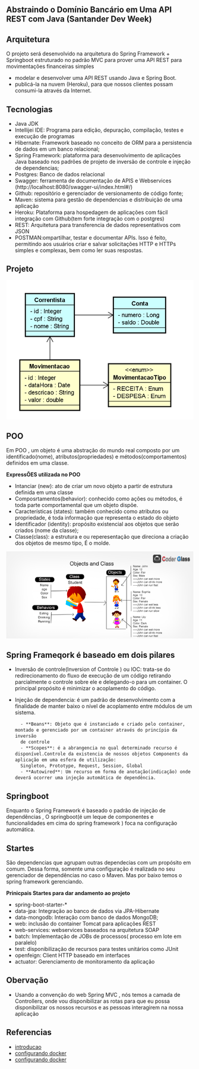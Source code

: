 ## Abstraindo o Domínio Bancário em Uma API REST com Java (Santander Dev Week)


## Arquitetura
O projeto será desenvolvido na arquitetura do Spring Framework + Springboot estruturado no padrão MVC 
para prover uma API REST para movimentações financeiras simples

- modelar e desenvolver uma API REST usando Java e Spring Boot.
- publicá-la na nuvem (Heroku), para que nossos clientes possam consumi-la através da Internet.


## Tecnologias

- Java JDK
- Intellijei IDE: Programa para edição, depuração, compilação, testes e execução de programas
- Hibernate: Framework baseado no conceito de ORM para a persistencia de dados em um banco
relacional;
- Spring Framework: plataforma para desenvolvimento de aplicações Java baseado nos padrões de projeto
de inversão de controle e injeção de dependencias;
- Postgres: Banco de dados relacional
- Swagger: ferramenta de documentação de APIS e Webservices (http://localhost:8080/swagger-ui/index.html#/)
- Github: repositório e gerenciador de versionamento de código fonte;
- Maven: sistema para gestão de dependencias e distribuição de uma aplicação
- Heroku: Plataforma para hospedagem de aplicações com fácil integração com Github(tem forte integração com o postgres)
- REST: Arquitetura para transferencia de dados representativos com JSON
- POSTMAN:ompartilhar, testar e documentar APIs. Isso é feito, permitindo aos usuários criar e salvar solicitações 
HTTP e HTTPs simples e complexas, bem como ler suas respostas.

## Projeto

![img_1.png](img_1.png)

## POO

Em POO , um objeto é uma abstração do mundo real composto por um identificado(nome), atributos(propriedades) 
e métodos(comportamentos) definidos em uma classe.

**ExpressÕES utilizada no POO**

- Intanciar (new): ato de criar um novo objeto a partir de estrutura definida em uma classe
- Composrtamentos(behavior): conhecido como ações ou métodos, é toda parte comportamental que um objeto dispõe.
- Características (states): também conhecido como atributos ou propriedade, é toda informação que representa o estado do objeto
- Identificador (identity): propósito existencial aos objetos que serão criados (nome da classe);
- Classe(class): a estrutura e ou reperesentação que direciona a criação dos objetos de mesmo tipo, É o molde.

![img.png](img.png)

## Spring Frameqork é baseado em dois pilares

- Inversão de controle(Inversion of Controle ) ou IOC: trata-se do redirecionamento do fluxo de execução de um código 
retirando parcialmente o controle sobre ele e delegando-o para um container. O principal propósito é minimizar o acoplamento do 
código.

- Injeção de dependencia: é um padrão de desenvolvimento com a finalidade de manter baixo o nível de acoplamento entre módulos de
um sistema.

        - **Beans**: Objeto que é instanciado e criado pelo container, montado e gerenciado por um container através do princípio da inversão
        de controle
        - **Scopes**: é a abrangencia no qual determinado recurso é disponível.Controle da existencia de nossos objetos Components da aplicação em uma esfera de utilização:
        Singleton, Prototype, Request, Session, Global
        - **Autowired**: Um recurso em forma de anotação(indicação) onde deverá ocorrer uma injeção automática de dependência.

## Springboot

Enquanto o Spring Framework é baseado o padrão de injeção de dependências , O springboot(é um leque de componentes e 
funcionalidades em cima do spring framework ) foca na configuração automática.


## Startes
São dependencias que agrupam outras dependecias com um propósito em comum. Dessa forma, somente uma configuração é realizada 
no seu gerenciador de dependências no caso o Maven. Mas por baixo temos o spring framework gerenciando.



**Prinicpais Startes para dar andamento ao projeto**

- spring-boot-starter-*
- data-jpa: Integração ao banco de dados via JPA-Hibernate
- data-mongodb: Interação com banco de dados MongoDB;
- web: inclusão do container Tomcat para aplicações REST
- web-services: webservices baseados na arquitetura SOAP
- batch: Implementação de JOBs de processos( processo em lote em paralelo)
- test: disponibilização de recursos para testes unitários como JUnit
- openfeign: Client HTTP baseado em interfaces
- actuator: Gerenciamento de monitoramento da aplicação




## Obervação

- Usando a convenção do web Spring MVC , nós temos a camada de Controllers, onde vou disponibilizar as rotas 
 para que eu possa disponibilizar os nossos recursos e as pessoas interagirem na nossa aplicação



## Referencias

- [introducao](https://glysns.gitbook.io/java-full-stack/stack-java/introducao)
- [configurando docker](https://towardsdatascience.com/how-to-run-postgresql-and-pgadmin-using-docker-3a6a8ae918b5)
- [configurando docker](https://dev.to/devbaraus/postgresql-docker-5c3n)